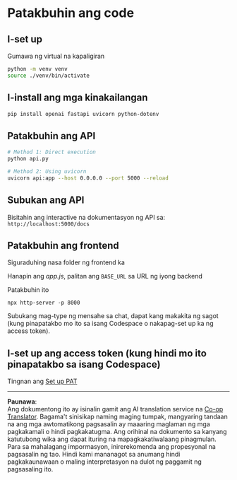 <!--
CO_OP_TRANSLATOR_METADATA:
{
  "original_hash": "0aaa930f076f2d83cc872ad157f8ffd3",
  "translation_date": "2025-10-22T15:30:09+00:00",
  "source_file": "9-chat-project/solution/backend/python/README.md",
  "language_code": "tl"
}
-->
# Patakbuhin ang code

## I-set up

Gumawa ng virtual na kapaligiran

```sh
python -m venv venv
source ./venv/bin/activate
```

## I-install ang mga kinakailangan

```sh
pip install openai fastapi uvicorn python-dotenv
```

## Patakbuhin ang API

```sh
# Method 1: Direct execution
python api.py

# Method 2: Using uvicorn
uvicorn api:app --host 0.0.0.0 --port 5000 --reload
```

## Subukan ang API

Bisitahin ang interactive na dokumentasyon ng API sa: `http://localhost:5000/docs`

## Patakbuhin ang frontend

Siguraduhing nasa folder ng frontend ka

Hanapin ang *app.js*, palitan ang `BASE_URL` sa URL ng iyong backend

Patakbuhin ito

```
npx http-server -p 8000
```

Subukang mag-type ng mensahe sa chat, dapat kang makakita ng sagot (kung pinapatakbo mo ito sa isang Codespace o nakapag-set up ka ng access token).

## I-set up ang access token (kung hindi mo ito pinapatakbo sa isang Codespace)

Tingnan ang [Set up PAT](https://docs.github.com/en/authentication/keeping-your-account-and-data-secure/managing-your-personal-access-tokens)

---

**Paunawa**:  
Ang dokumentong ito ay isinalin gamit ang AI translation service na [Co-op Translator](https://github.com/Azure/co-op-translator). Bagama't sinisikap naming maging tumpak, mangyaring tandaan na ang mga awtomatikong pagsasalin ay maaaring maglaman ng mga pagkakamali o hindi pagkakatugma. Ang orihinal na dokumento sa kanyang katutubong wika ang dapat ituring na mapagkakatiwalaang pinagmulan. Para sa mahalagang impormasyon, inirerekomenda ang propesyonal na pagsasalin ng tao. Hindi kami mananagot sa anumang hindi pagkakaunawaan o maling interpretasyon na dulot ng paggamit ng pagsasaling ito.